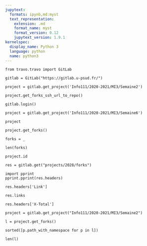 ```yaml
---
jupytext:
  formats: ipynb,md:myst
  text_representation:
    extension: .md
    format_name: myst
    format_version: 0.12
    jupytext_version: 1.9.1
kernelspec:
  display_name: Python 3
  language: python
  name: python3
---
```


```{code-cell} ipython3
from travo.travo import GitLab
```

```{code-cell} ipython3
gitlab = GitLab("https://gitlab.u-psud.fr/")
```

```{code-cell} ipython3
project = gitlab.get_project('Info111/2020-2021/MI3/Semaine2')
```

```{code-cell} ipython3
project.get_forks_ssh_url_to_repo()
```

```{code-cell} ipython3
gitlab.login()
```

```{code-cell} ipython3
project = gitlab.get_project('Info111/2020-2021/MI3/Semaine6')
```

```{code-cell} ipython3
project
```

```{code-cell} ipython3
project.get_forks()
```

```{code-cell} ipython3
forks = _
```

```{code-cell} ipython3
len(forks)
```

```{code-cell} ipython3
project.id
```

```{code-cell} ipython3
res = gitlab.get("projects/2028/forks")
```

```{code-cell} ipython3
import pprint
pprint.pprint(res.headers)
```

```{code-cell} ipython3
res.headers['Link']
```

```{code-cell} ipython3
res.links
```

```{code-cell} ipython3
res.headers['X-Total']
```

```{code-cell} ipython3
project = gitlab.get_project("Info111/2020-2021/MI3/Semaine2")
```

```{code-cell} ipython3
l = project.get_forks()
```

```{code-cell} ipython3
sorted([p.path_with_namespace for p in l])
```

```{code-cell} ipython3
len(l)
```

```{code-cell} ipython3

```
